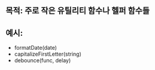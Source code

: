 ## 목적: 주로 작은 유틸리티 함수나 헬퍼 함수들

## 예시:
- formatDate(date)
- capitalizeFirstLetter(string)
- debounce(func, delay)
